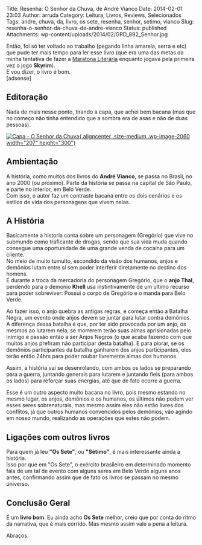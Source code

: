 Title: Resenha: O Senhor da Chuva, de André Vianco
Date: 2014-02-01 23:03
Author: arruda
Category: Leitura, Livros, Reviews, Selecionados
Tags: andre, chuva, da, livro, os sete, resenha, senhor, setimo, vianco
Slug: resenha-o-senhor-da-chuva-de-andre-vianco
Status: published
Attachments: wp-content/uploads/2014/02/GRD_892_Senhor.jpg

Então, foi só ter voltado ao trabalho (pegando linha amarela, serra e etc) que pude ter mais tempo para ler esse livro (que era uma das metas da minha tentativa de fazer a [Maratona Literária](http://www.arruda.blog.br/leitura/maratona-literaria-2-0/ "Maratona Literária 2.0") enquanto jogava pela primeira vez o jogo **Skyrim**).  
E vou dizer, o livro é bom.  
\[adsense\]

Editoração
----------

Nada de mais nesse ponto, tirando a capa, que achei bem bacana (mas que no começo não tinha entendido que a sombra era de asas e não de duas pessoas).

[![Capa - O Senhor da Chuva](http://www.arruda.blog.br/wp-content/uploads/2014/02/GRD_892_Senhor-207x300.jpg "Capa - O Senhor da Chuva"){.aligncenter .size-medium .wp-image-2060 width="207" height="300"}]({static}wp-content/uploads/2014/02/GRD_892_Senhor.jpg)

Ambientação
-----------

A história, como muitos dos livros do **André Vianco**, se passa no Brasil, no ano 2000 (ou próximo). Parte da história se passa na capital de São Paulo, e parte no interior, em Belo Verde.  
Com isso, o autor faz um contraste bacana entre os dois cenários e os estilos de vida dos personagens que vivem nelas.

A História
----------

Basicamente a historia conta sobre um personagem (Gregório) que vive no submundo como traficante de drogas, sendo que sua vida muda quando consegue uma oportunidade de uma grande venda de cocaína para um cliente.  
No meio de muito tumulto, escondido da visão dos humanos, anjos e demônios lutam entre si sem poder interferir diretamente no destino dos homens.  
É durante a troca da mercadoria do personagem Gregório, que o **anjo Thal**, perdendo para o demonio **Khell** usa instintivamente de um ultimo recurso para poder sobreviver: Possui o corpo de Gregório e o manda para Belo Verde.

Ao fazer isso, o anjo quebra as antigas regras, e começa então a Batalha Negra, um evento onde anjos devem se juntar para lutar contra demônios.  
A diferença dessa batalha é que, por ter sido provocada por um anjo, os mesmos ao lutarem nela, se morrerem terão suas almas aprisionadas pelo inimigo e passão então a ser Anjos Negros (o que acaba fazendo com que muitos anjos prefiram não participar desta batalha). E para piorar, se os demônios participantes da batalha ganharem dos anjos participantes, eles terão então 24hrs para poder roubar livremente almas dos humanos.

Assim, a história vai se desenrolando, com ambos os lados se preparando para a guerra, juntando generais para lutarem e juntando fieis (para ambos os lados) para reforçar suas energias, até que de fato ocorre a guerra.

Esse é um outro aspecto muito bacana no livro, pois mesmo estando no mesmo lugar, os anjos, demônios e os humanos, os últimos não podem ver esses seres sobrenaturais, mas mesmo assim eles não estão livres dos conflitos, já que outros humanos convencidos pelos demônios, vão agindo em nosso mundo, realizando as operações que estes não podem.

Ligações com outros livros
--------------------------

Para quem já leu **"Os Sete"**, ou **"Sétimo"**, é mais interessante ainda a história.  
Isso por que em "Os Sete", o exército brasileiro em determinado momento fala de um tal de evento com alguns seres em Belo Verde alguns anos antes, confirmando assim que de fato os livros se passam no mesmo universo.

Conclusão Geral
---------------

É um **livro bom**. Eu ainda acho **Os Sete** melhor, creio que por conta do ritmo da narrativa, que é mais corrido. Mas mesmo assim vale a pena a leitura.

Abraços.
